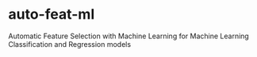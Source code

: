 # auto-feat-ml
Automatic Feature Selection with Machine Learning for Machine Learning Classification and Regression models
